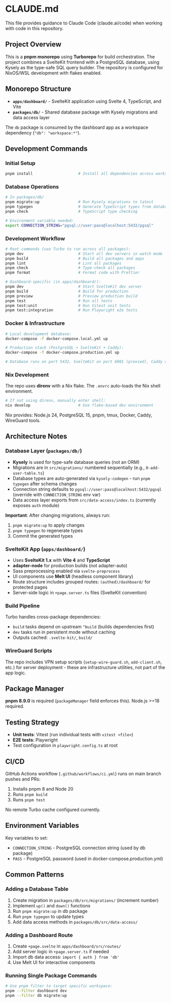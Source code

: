# CLAUDE.md

This file provides guidance to Claude Code (claude.ai/code) when working with code in this repository.

## Project Overview

This is a **pnpm monorepo** using **Turborepo** for build orchestration. The project combines a SvelteKit frontend with a PostgreSQL database, using Kysely as the type-safe SQL query builder. The repository is configured for NixOS/WSL development with flakes enabled.

## Monorepo Structure

- **`apps/dashboard/`** - SvelteKit application using Svelte 4, TypeScript, and Vite
- **`packages/db/`** - Shared database package with Kysely migrations and data access layer

The `db` package is consumed by the dashboard app as a workspace dependency (`"db": "workspace:*"`).

## Development Commands

### Initial Setup
```bash
pnpm install                    # Install all dependencies across workspace
```

### Database Operations
```bash
# In packages/db/
pnpm migrate:up                 # Run Kysely migrations to latest
pnpm typegen                    # Generate TypeScript types from database schema
pnpm check                      # TypeScript type checking

# Environment variable needed:
export CONNECTION_STRING="pgsql://user:pass@localhost:5432/pgsql"
```

### Development Workflow
```bash
# Root commands (use Turbo to run across all packages):
pnpm dev                        # Start all dev servers in watch mode
pnpm build                      # Build all packages and apps
pnpm lint                       # Lint all packages
pnpm check                      # Type-check all packages
pnpm format                     # Format code with Prettier

# Dashboard-specific (in apps/dashboard/):
pnpm dev                        # Start SvelteKit dev server
pnpm build                      # Build for production
pnpm preview                    # Preview production build
pnpm test                       # Run all tests
pnpm test:unit                  # Run Vitest unit tests
pnpm test:integration           # Run Playwright e2e tests
```

### Docker & Infrastructure
```bash
# Local development database:
docker-compose -f docker-compose.local.yml up

# Production stack (PostgreSQL + SvelteKit + Caddy):
docker-compose -f docker-compose.production.yml up

# Database runs on port 5432, SvelteKit on port 8001 (proxied), Caddy on 80/443
```

### Nix Development
The repo uses **direnv** with a Nix flake. The `.envrc` auto-loads the Nix shell environment.

```bash
# If not using direnv, manually enter shell:
nix develop                     # Use flake-based dev environment
```

Nix provides: Node.js 24, PostgreSQL 15, pnpm, tmux, Docker, Caddy, WireGuard tools.

## Architecture Notes

### Database Layer (`packages/db/`)

- **Kysely** is used for type-safe database queries (not an ORM)
- Migrations are in `src/migrations/` numbered sequentially (e.g., `0-add-user-table.ts`)
- Database types are auto-generated via `kysely-codegen` - run `pnpm typegen` after schema changes
- Connection string defaults to `pgsql://user:pass@localhost:5432/pgsql` (override with `CONNECTION_STRING` env var)
- Data access layer exports from `src/data-access/index.ts` (currently exposes `auth` module)

**Important**: After changing migrations, always run:
1. `pnpm migrate:up` to apply changes
2. `pnpm typegen` to regenerate types
3. Commit the generated types

### SvelteKit App (`apps/dashboard/`)

- Uses **SvelteKit 1.x** with **Vite 4** and **TypeScript**
- **adapter-node** for production builds (not adapter-auto)
- Sass preprocessing enabled via `svelte-preprocess`
- UI components use **Melt UI** (headless component library)
- Route structure includes grouped routes: `(authed)/dashboard/` for protected pages
- Server-side logic in `+page.server.ts` files (SvelteKit convention)

### Build Pipeline

Turbo handles cross-package dependencies:
- `build` tasks depend on upstream `^build` (builds dependencies first)
- `dev` tasks run in persistent mode without caching
- Outputs cached: `.svelte-kit/`, `build/`

### WireGuard Scripts

The repo includes VPN setup scripts (`setup-wire-guard.sh`, `add-client.sh`, etc.) for server deployment - these are infrastructure utilities, not part of the app logic.

## Package Manager

**pnpm 8.9.0** is required (`packageManager` field enforces this). Node.js >=18 required.

## Testing Strategy

- **Unit tests**: Vitest (run individual tests with `vitest <file>`)
- **E2E tests**: Playwright
- Test configuration in `playwright.config.ts` at root

## CI/CD

GitHub Actions workflow (`.github/workflows/ci.yml`) runs on main branch pushes and PRs:
1. Installs pnpm 8 and Node 20
2. Runs `pnpm build`
3. Runs `pnpm test`

No remote Turbo cache configured currently.

## Environment Variables

Key variables to set:
- `CONNECTION_STRING` - PostgreSQL connection string (used by db package)
- `PASS` - PostgreSQL password (used in docker-compose.production.yml)

## Common Patterns

### Adding a Database Table
1. Create migration in `packages/db/src/migrations/` (increment number)
2. Implement `up()` and `down()` functions
3. Run `pnpm migrate:up` in db package
4. Run `pnpm typegen` to update types
5. Add data access methods in `packages/db/src/data-access/`

### Adding a Dashboard Route
1. Create `+page.svelte` in `apps/dashboard/src/routes/`
2. Add server logic in `+page.server.ts` if needed
3. Import db data access: `import { auth } from 'db'`
4. Use Melt UI for interactive components

### Running Single Package Commands
```bash
# Use pnpm filter to target specific workspace:
pnpm --filter dashboard dev
pnpm --filter db migrate:up
```
